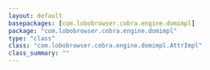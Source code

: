```yaml
---
layout: default
basepackages: [com.lobobrowser.cobra.engine.domimpl]
package: "com.lobobrowser.cobra.engine.domimpl"
type: "class"
class: "com.lobobrowser.cobra.engine.domimpl.AttrImpl"
class_summary: ""
---
```

